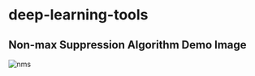 # deep-learning-tools

## Non-max Suppression Algorithm Demo Image
![nms](https://user-images.githubusercontent.com/21311442/34034495-c630ce9c-e1b9-11e7-86db-2ca88bb32dcd.jpg)

